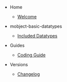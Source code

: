 - Home

  - [Welcome](/)

- mobject-basic-datatypes

  - [Included Datatypes](includedDatatypes.md)

- Guides

  - [Coding Guide](https://mobject-dev-team.github.io/mobject-coding-convention/#/)

- Versions

  - [Changelog](changelog.md)
